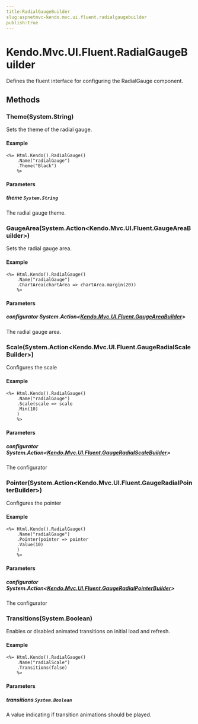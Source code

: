 ```yaml
---
title:RadialGaugeBuilder
slug:aspnetmvc-kendo.mvc.ui.fluent.radialgaugebuilder
publish:true
---
```


# Kendo.Mvc.UI.Fluent.RadialGaugeBuilder

Defines the fluent interface for configuring the RadialGauge component.

## Methods

### Theme(System.String)
Sets the theme of the radial gauge.

#### Example
    <%= Html.Kendo().RadialGauge()
        .Name("radialGauge")
        .Theme("Black")
        %>

#### Parameters

##### theme `System.String`
The radial gauge theme.

### GaugeArea(System.Action\<Kendo.Mvc.UI.Fluent.GaugeAreaBuilder\>)
Sets the radial gauge area.

#### Example
    <%= Html.Kendo().RadialGauge()
        .Name("radialGauge")
        .ChartArea(chartArea => chartArea.margin(20))
        %>

#### Parameters

##### configurator System.Action\<[Kendo.Mvc.UI.Fluent.GaugeAreaBuilder](/api/wrappers/aspnet-mvc/Kendo.Mvc.UI.Fluent/GaugeAreaBuilder)\>
The radial gauge area.

### Scale(System.Action\<Kendo.Mvc.UI.Fluent.GaugeRadialScaleBuilder\>)
Configures the scale

#### Example
    <%= Html.Kendo().RadialGauge()
        .Name("radialGauge")
        .Scale(scale => scale
        .Min(10)
        )
        %>

#### Parameters

##### configurator System.Action\<[Kendo.Mvc.UI.Fluent.GaugeRadialScaleBuilder](/api/wrappers/aspnet-mvc/Kendo.Mvc.UI.Fluent/GaugeRadialScaleBuilder)\>
The configurator

### Pointer(System.Action\<Kendo.Mvc.UI.Fluent.GaugeRadialPointerBuilder\>)
Configures the pointer

#### Example
    <%= Html.Kendo().RadialGauge()
        .Name("radialGauge")
        .Pointer(pointer => pointer
        .Value(10)
        )
        %>

#### Parameters

##### configurator System.Action\<[Kendo.Mvc.UI.Fluent.GaugeRadialPointerBuilder](/api/wrappers/aspnet-mvc/Kendo.Mvc.UI.Fluent/GaugeRadialPointerBuilder)\>
The configurator

### Transitions(System.Boolean)
Enables or disabled animated transitions on initial load and refresh.

#### Example
    <%= Html.Kendo().RadialGauge()
        .Name("radialScale")
        .Transitions(false)
        %>

#### Parameters

##### transitions `System.Boolean`
A value indicating if transition animations should be played.